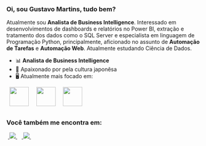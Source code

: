 ### Oi, sou Gustavo Martins, tudo bem?
Atualmente sou **Analista de Business Intelligence**. Interessado em desenvolvimentos de dashboards e relatórios no Power BI, extração e tratamento dos dados como o SQL Server e especialista em linguagem de Programação Python, principalmente, aficionado no assunto de **Automação de Tarefas** e **Automação Web**. Atualmente estudando Ciência de Dados.

- 📊 **Analista de Business Intelligence**
- 🏯 Apaixonado por pela cultura japonêsa
- 🖥️ Atualmente mais focado em:
<div style="display: inline">
  &nbsp;&nbsp;<img width='50' height='50' src="https://cdn.jsdelivr.net/gh/devicons/devicon/icons/python/python-original.svg" />&nbsp;&nbsp;
   &nbsp;&nbsp;<img width='50' height='50' src="https://learn.microsoft.com/pt-br/training/achievements/get-started-power-bi.svg" />&nbsp;&nbsp;
   &nbsp;&nbsp;<img width='50' height='50' src="https://www.svgrepo.com/show/331760/sql-database-generic.svg" />&nbsp;&nbsp;
</div> 

##

### Você também me encontra em:
&nbsp;<a href="https://br.linkedin.com/in/gustavodiasmartins">
  <img src="https://img.shields.io/badge/linkedin-%230077B5.svg?style=for-the-badge&logo=linkedin&logoColor=white">
</a>&nbsp;
&nbsp;<a href="https://biyo.page/p/gustavomartins">
  <img src="https://img.shields.io/badge/power_bi-F2C811?style=for-the-badge&logo=powerbi&logoColor=black">
</a>&nbsp;

